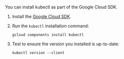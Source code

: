 
You can install kubectl as part of the Google Cloud SDK.

1. Install the [Google Cloud SDK](https://cloud.google.com/sdk/).

1. Run the `kubectl` installation command:

   ```shell
   gcloud components install kubectl
   ```

1. Test to ensure the version you installed is up-to-date:

   ```shell
   kubectl version --client
   ```